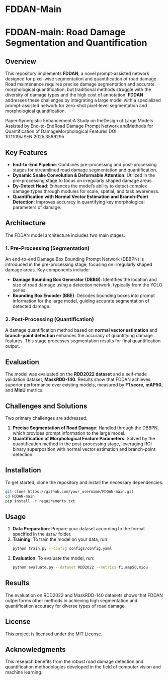 # FDDAN-Main
# FDDAN-main: Road Damage Segmentation and Quantification

## Overview

This repository implements **FDDAN**, a novel prompt-assisted network designed for pixel-wise segmentation and quantification of road damage. Road maintenance requires precise damage segmentation and accurate morphological quantification, but traditional methods struggle with the diversity of damage types and the high cost of annotation. **FDDAN** addresses these challenges by integrating a large model with a specialized prompt-assisted network for zero-shot pixel-level segmentation and morphological quantification.

Paper:Synergistic Enhancement:A Study on theDesign of Large Models Assisted by End-to-EndRoad Damage Prompt Network andMethods for Quantification of DamageMorphological Features
DOI: 10.1109/JSEN.2025.3569295

## Key Features

- **End-to-End Pipeline**: Combines pre-processing and post-processing stages for streamlined road damage segmentation and quantification.
- **Dynamic Snake Convolution & Deformable Attention**: Utilized in the pre-processing stage to focus on irregularly shaped damage areas.
- **Dy-Detect Head**: Enhances the model’s ability to detect complex damage types through modules for scale, spatial, and task awareness.
- **Quantification with Normal Vector Estimation and Branch-Point Detection**: Improves accuracy in quantifying key morphological parameters of damage.

## Architecture

The FDDAN model architecture includes two main stages:

### 1. Pre-Processing (Segmentation)

An end-to-end Damage Box Bounding Prompt Network (DBBPN) is introduced in the pre-processing stage, focusing on irregularly shaped damage areas. Key components include:

- **Damage Bounding Box Generator (DBBG)**: Identifies the location and size of road damage using a detection network, typically from the YOLO series.
- **Bounding Box Encoder (BBE)**: Decodes bounding boxes into prompt information for the large model, guiding accurate segmentation of detected damage.

### 2. Post-Processing (Quantification)

A damage quantification method based on **normal vector estimation** and **branch-point detection** enhances the accuracy of quantifying damage features. This stage processes segmentation results for final quantification output.

## Evaluation

The model was evaluated on the **RDD2022 dataset** and a self-made validation dataset, **MaskRDD-140**. Results show that FDDAN achieves superior performance over existing models, measured by **F1 score**, **mAP50**, and **MIoU** metrics. 

## Challenges and Solutions

Two primary challenges are addressed:

1. **Precise Segmentation of Road Damage**: Handled through the DBBPN, which provides prompt information to the large model.
2. **Quantification of Morphological Feature Parameters**: Solved by the quantification method in the post-processing stage, leveraging ROI binary superposition with normal vector estimation and branch-point detection.

## Installation

To get started, clone the repository and install the necessary dependencies:

```bash
git clone https://github.com/your_username/FDDAN-main.git
cd FDDAN-main
pip install -r requirements.txt
```

## Usage

1. **Data Preparation**: Prepare your dataset according to the format specified in the `data/` folder.
2. **Training**: To train the model on your data, run:
   ```bash
   python train.py --config configs/config.yaml
   ```
3. **Evaluation**: To evaluate the model, run:
   ```bash
   python evaluate.py --dataset RDD2022 --metrics f1,map50,miou
   ```

## Results

The evaluation on RDD2022 and MaskRDD-140 datasets shows that FDDAN outperforms other methods in achieving high segmentation and quantification accuracy for diverse types of road damage.

## License

This project is licensed under the MIT License.

## Acknowledgments

This research benefits from the robust road damage detection and quantification methodologies developed in the field of computer vision and machine learning.
